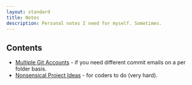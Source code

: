 ```yaml
---
layout: standard
title: Notes
description: Personal notes I need for myself. Sometimes.
---
```


## Contents

- [Multiple Git Accounts](./multiple-git-accounts) - if you need
  different commit emails on a per folder basis.
- [Nonsensical Project Ideas](./nonsensical-project-ideas) - for coders to do (very hard).
